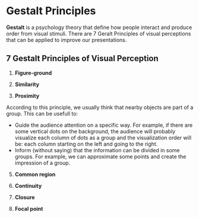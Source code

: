 # Gestalt Principles

**Gestalt** is a psychology theory that define how people interact and produce order from visual stimuli. There are 7 Geralt Principles of visual perceptions that can be applied to improve our presentations.

## 7 Gestalt Principles of Visual Perception
1. **Figure-ground**

3. **Similarity**

4. **Proximity**

  According to this principle, we usually think that nearby objects are part of a group. This can be usefull to:
  - Guide the audience attention on a specific way. For example, if there are some vertical dots on the background, the audience will probably visualize each column of dots as a group and the visualization order will be: each column starting on the left and going to the right.
  - Inform (without saying) that the information can be divided in some groups. For example, we can approximate some points and create the impression of a group.
  
5. **Common region**

6. **Continuity**

7. **Closure**

8. **Focal point**

